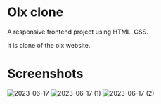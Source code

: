 # Olx clone

A responsive frontend project using HTML, CSS.

It is clone of the olx website.

# Screenshots

![2023-06-17](https://github.com/Venkat-Vivek/Dev-Geeks/assets/120968489/fc25b1f4-3a87-43ef-94df-90b6209917f7)
![2023-06-17 (1)](https://github.com/Venkat-Vivek/Dev-Geeks/assets/120968489/30813a1a-96d1-4359-98ba-0119c243b32c)
![2023-06-17 (2)](https://github.com/Venkat-Vivek/Dev-Geeks/assets/120968489/43b54e76-3e0c-41e2-9d0d-14859180f5a1)
